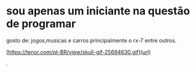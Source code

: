 # sou apenas um iniciante na questão de programar
gosto de: jogos,musicas e carros principalmente o rx-7 entre outros.

[https://tenor.com/pt-BR/view/skull-gif-25694630.gif](url)





.
